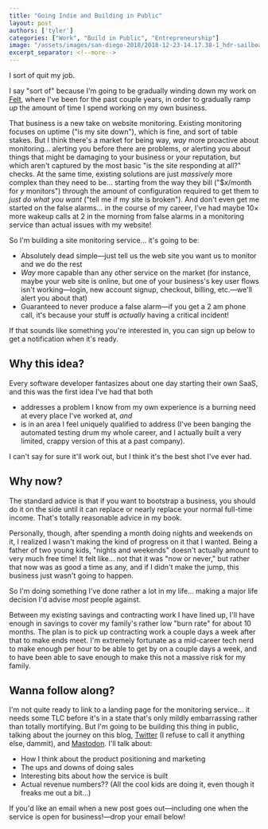 ```yaml
---
title: "Going Indie and Building in Public"
layout: post
authors: ['tyler']
categories: ["Work", "Build in Public", "Entrepreneurship"]
image: "/assets/images/san-diego-2018/2018-12-23-14.17.38-1_hdr-sailboat.jpg"
excerpt_separator: <!--more-->
---
```


I sort of quit my job.

I say "sort of" because I'm going to be gradually winding down my work on <a href="https://felt.com" rel="nofollow">Felt</a>, where I've been for the past couple years, in order to gradually ramp _up_ the amount of time I spend working on my own business.

That business is a new take on website monitoring. Existing monitoring focuses on uptime ("is my site down"), which is fine, and sort of table stakes. But I think there's a market for being way, _way_ more proactive about monitoring... alerting you before there are problems, or alerting you about things that might be damaging to your business or your reputation, but which aren't captured by the most basic "is the site responding at all?" checks. At the same time, existing solutions are just _massively_ more complex than they need to be... starting from the way they bill ("$_x_/month for _y_ monitors") through the amount of configuration required to get them to _just do what you want_ ("tell me if my site is broken"). And don't even get me started on the false alarms... in the course of my career, I've had maybe 10&times; more wakeup calls at 2 in the morning from false alarms in a monitoring service than actual issues with my website!

So I'm building a site monitoring service... it's going to be:

* Absolutely dead simple—just tell us the web site you want us to monitor and we do the rest
* _Way_ more capable than any other service on the market (for instance, maybe your web site is online, but one of your business's key user flows isn't working—login, new account signup, checkout, billing, etc.—we'll alert you about that)
* Guaranteed to never produce a false alarm—if you get a 2 am phone call, it's because your stuff is _actually_ having a critical incident!

<!--more-->

If that sounds like something you're interested in, you can sign up below to get a notification when it's ready.

## Why this idea?

Every software developer fantasizes about one day starting their own SaaS, and this was the first idea I've had that both

* addresses a problem I know from my own experience is a burning need at every place I've worked at, _and_
* is in an area I feel uniquely qualified to address (I've been banging the automated testing drum my whole career, and I actually built a very limited, crappy version of this at a past company).

I can't say for sure it'll work out, but I think it's the best shot I've ever had.

## Why now?

The standard advice is that if you want to bootstrap a business, you should do it on the side until it can replace or nearly replace your normal full-time income. That's totally reasonable advice in my book.

Personally, though, after spending a month doing nights and weekends on it, I realized I wasn't making the kind of progress on it that I wanted. Being a father of two young kids, "nights and weekends" doesn't actually amount to very much free time! It felt like... not that it was "now or never," but rather that now was as good a time as any, and if I didn't make the jump, this business just wasn't going to happen.

So I'm doing something I've done rather a lot in my life... making a major life decision I'd advise _most_ people against.

Between my existing savings and contracting work I have lined up, I'll have enough in savings to cover my family's rather low "burn rate" for about 10 months. The plan is to pick up contracting work a couple days a week after that to make ends meet. I'm extremely fortunate as a mid-career tech nerd to make enough per hour to be able to get by on a couple days a week, and to have been able to save enough to make this not a massive risk for my family.

## Wanna follow along?

I'm not quite ready to link to a landing page for the monitoring service... it needs some TLC before it's in a state that's only mildly embarrassing rather than totally mortifying. But I'm going to be building this thing in public, talking about the journey on this blog, [Twitter](https://twitter.com/TylerAYoung) (I refuse to call it anything else, dammit), and [Mastodon](https://fosstodon.org/@tylerayoung). I'll talk about:

- How I think about the product positioning and marketing
- The ups and downs of doing sales
- Interesting bits about how the service is built
- Actual revenue numbers?? (All the cool kids are doing it, even though it freaks me out a bit...)

If you'd like an email when a new post goes out—including one when the service is open for business!—drop your email below!


